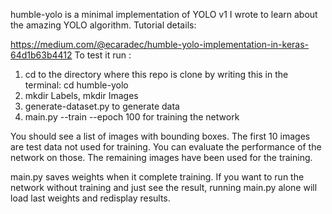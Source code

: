 humble-yolo is a minimal implementation of YOLO v1 I wrote to learn about the amazing YOLO algorithm.
Tutorial details:

https://medium.com/@ecaradec/humble-yolo-implementation-in-keras-64d1b63b4412
To test it run :

1. cd to the directory where this repo is clone by writing this in the terminal: cd humble-yolo
2. mkdir Labels, mkdir Images
1. generate-dataset.py to generate data
2. main.py --train --epoch 100 for training the network

You should see a list of images with bounding boxes. The first 10 images are test data not used for training. You can evaluate the performance of the network on those. The remaining images have been used for the training.

main.py saves weights when it complete training. If you want to run the network without training and just see the result, running main.py alone will load last weights and redisplay results.
